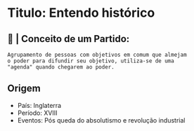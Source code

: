 # Titulo: Entendo histórico

## 📃 | Conceito de um Partido: 
    Agrupamento de pessoas com objetivos em comum que almejam
    o poder para difundir seu objetivo, utiliza-se de uma 
    "agenda" quando chegarem ao poder. 
    
 ## Origem
 
 - País: Inglaterra
 - Período: XVIII
 - Eventos: Pós queda do absolutismo e revolução industrial
